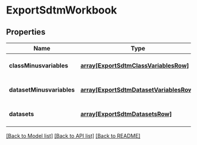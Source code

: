# ExportSdtmWorkbook

## Properties
Name | Type | Description | Notes
------------ | ------------- | ------------- | -------------
**classMinusvariables** | [**array[ExportSdtmClassVariablesRow]**](ExportSdtmClassVariablesRow.md) |  | [optional] [default to null]
**datasetMinusvariables** | [**array[ExportSdtmDatasetVariablesRow]**](ExportSdtmDatasetVariablesRow.md) |  | [optional] [default to null]
**datasets** | [**array[ExportSdtmDatasetsRow]**](ExportSdtmDatasetsRow.md) |  | [optional] [default to null]

[[Back to Model list]](../README.md#documentation-for-models) [[Back to API list]](../README.md#documentation-for-api-endpoints) [[Back to README]](../README.md)


